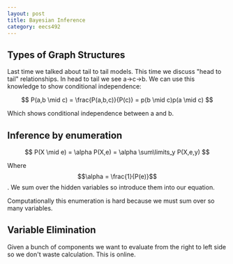 ```yaml
---
layout: post
title: Bayesian Inference 
category: eecs492
---
```

## Types of Graph Structures
Last time we talked about tail to tail models. This time we discuss "head to tail" relationships. In head to tail we see a->c->b. We can use this knowledge to show conditional independence:

$$ P(a,b \mid c) = \frac{P(a,b,c)}{P(c)} = p(b \mid c)p(a \mid c) $$

Which shows conditional independence between a and b.

## Inference by enumeration

$$ P(X \mid e) = \alpha P(X,e) = \alpha \sum\limits_y P(X,e,y) $$

Where $$\alpha = \frac{1}{P(e)}$$. We sum over the hidden variables so introduce them into our equation.

Computationally this enumeration is hard because we must sum over so many variables. 

## Variable Elimination
Given a bunch of components we want to evaluate from the right to left side so we don't waste calculation. This is online.
